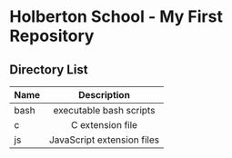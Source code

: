 # Holberton School - My First Repository

## Directory List
| Name	  | Description						     |
| --------------- |:--------------------------------------------------------:|
| bash  | executable bash scripts |
| c 	| C extension file |
| js	| JavaScript extension files |